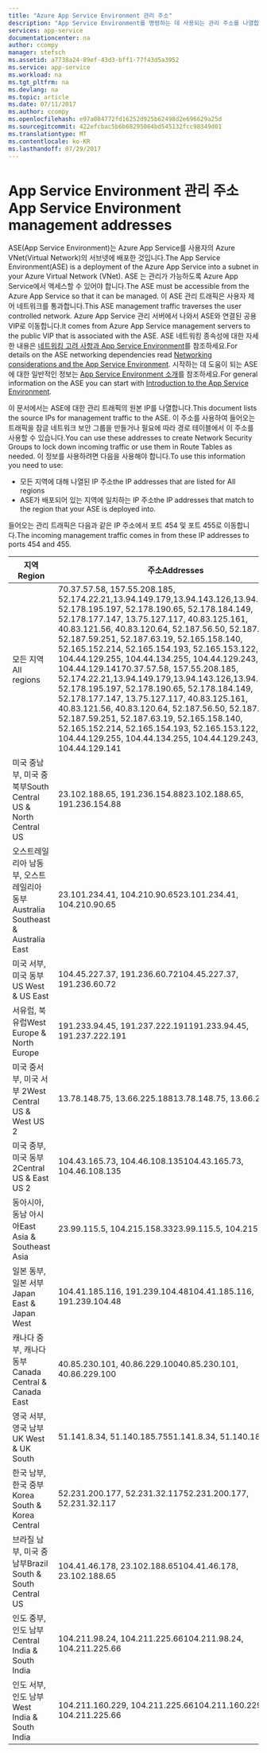 ```yaml
---
title: "Azure App Service Environment 관리 주소"
description: "App Service Environment를 명령하는 데 사용되는 관리 주소를 나열합니다."
services: app-service
documentationcenter: na
author: ccompy
manager: stefsch
ms.assetid: a7738a24-89ef-43d3-bff1-77f43d5a3952
ms.service: app-service
ms.workload: na
ms.tgt_pltfrm: na
ms.devlang: na
ms.topic: article
ms.date: 07/11/2017
ms.author: ccompy
ms.openlocfilehash: e97a084772fd16252d925b62498d2e696629a25d
ms.sourcegitcommit: 422efcbac5b6b68295064bd545132fcc98349d01
ms.translationtype: MT
ms.contentlocale: ko-KR
ms.lasthandoff: 07/29/2017
---
```

# <a name="app-service-environment-management-addresses"></a><span data-ttu-id="e7392-103">App Service Environment 관리 주소</span><span class="sxs-lookup"><span data-stu-id="e7392-103">App Service Environment management addresses</span></span>

<span data-ttu-id="e7392-104">ASE(App Service Environment)는 Azure App Service를 사용자의 Azure VNet(Virtual Network)의 서브넷에 배포한 것입니다.</span><span class="sxs-lookup"><span data-stu-id="e7392-104">The App Service Environment(ASE) is a deployment of the Azure App Service into a subnet in your Azure Virtual Network (VNet).</span></span>  <span data-ttu-id="e7392-105">ASE 는 관리가 가능하도록 Azure App Service에서 액세스할 수 있어야 합니다.</span><span class="sxs-lookup"><span data-stu-id="e7392-105">The ASE must be accessible from the Azure App Service so that it can be managed.</span></span>  <span data-ttu-id="e7392-106">이 ASE 관리 트래픽은 사용자 제어 네트워크를 통과합니다.</span><span class="sxs-lookup"><span data-stu-id="e7392-106">This ASE management traffic traverses the user controlled network.</span></span>  <span data-ttu-id="e7392-107">Azure App Service 관리 서버에서 나와서 ASE와 연결된 공용 VIP로 이동합니다.</span><span class="sxs-lookup"><span data-stu-id="e7392-107">It comes from Azure App Service management servers to the public VIP that is associated with the ASE.</span></span>  <span data-ttu-id="e7392-108">ASE 네트워킹 종속성에 대한 자세한 내용은 [네트워킹 고려 사항과 App Service Environment][networking]를 참조하세요.</span><span class="sxs-lookup"><span data-stu-id="e7392-108">For details on the ASE networking dependencies read [Networking considerations and the App Service Environment][networking].</span></span>  <span data-ttu-id="e7392-109">시작하는 데 도움이 되는 ASE에 대한 일반적인 정보는 [App Service Environment 소개][intro]를 참조하세요.</span><span class="sxs-lookup"><span data-stu-id="e7392-109">For general information on the ASE you can start with [Introduction to the App Service Environment][intro].</span></span>

<span data-ttu-id="e7392-110">이 문서에서는 ASE에 대한 관리 트래픽의 원본 IP를 나열합니다.</span><span class="sxs-lookup"><span data-stu-id="e7392-110">This document lists the source IPs for management traffic to the ASE.</span></span> <span data-ttu-id="e7392-111">이 주소를 사용하여 들어오는 트래픽을 잠글 네트워크 보안 그룹을 만들거나 필요에 따라 경로 테이블에서 이 주소를 사용할 수 있습니다.</span><span class="sxs-lookup"><span data-stu-id="e7392-111">You can use these addresses to create Network Security Groups to lock down incoming traffic or use them in Route Tables as needed.</span></span>  <span data-ttu-id="e7392-112">이 정보를 사용하려면 다음을 사용해야 합니다.</span><span class="sxs-lookup"><span data-stu-id="e7392-112">To use this information you need to use:</span></span>

* <span data-ttu-id="e7392-113">모든 지역에 대해 나열된 IP 주소</span><span class="sxs-lookup"><span data-stu-id="e7392-113">the IP addresses that are listed for All regions</span></span>
* <span data-ttu-id="e7392-114">ASE가 배포되어 있는 지역에 일치하는 IP 주소</span><span class="sxs-lookup"><span data-stu-id="e7392-114">the IP addresses that match to the region that your ASE is deployed into.</span></span>

<span data-ttu-id="e7392-115">들어오는 관리 트래픽은 다음과 같은 IP 주소에서 포트 454 및 포트 455로 이동합니다.</span><span class="sxs-lookup"><span data-stu-id="e7392-115">The incoming management traffic comes in from these IP addresses to ports 454 and 455.</span></span>

| <span data-ttu-id="e7392-116">지역</span><span class="sxs-lookup"><span data-stu-id="e7392-116">Region</span></span> | <span data-ttu-id="e7392-117">주소</span><span class="sxs-lookup"><span data-stu-id="e7392-117">Addresses</span></span> |
|--------|-----------|
| <span data-ttu-id="e7392-118">모든 지역</span><span class="sxs-lookup"><span data-stu-id="e7392-118">All regions</span></span> | <span data-ttu-id="e7392-119">70.37.57.58, 157.55.208.185, 52.174.22.21,13.94.149.179,13.94.143.126,13.94.141.115, 52.178.195.197, 52.178.190.65, 52.178.184.149, 52.178.177.147, 13.75.127.117, 40.83.125.161, 40.83.121.56, 40.83.120.64, 52.187.56.50, 52.187.63.37, 52.187.59.251, 52.187.63.19, 52.165.158.140, 52.165.152.214, 52.165.154.193, 52.165.153.122, 104.44.129.255, 104.44.134.255, 104.44.129.243, 104.44.129.141</span><span class="sxs-lookup"><span data-stu-id="e7392-119">70.37.57.58, 157.55.208.185, 52.174.22.21,13.94.149.179,13.94.143.126,13.94.141.115, 52.178.195.197, 52.178.190.65, 52.178.184.149, 52.178.177.147, 13.75.127.117, 40.83.125.161, 40.83.121.56, 40.83.120.64, 52.187.56.50, 52.187.63.37, 52.187.59.251, 52.187.63.19, 52.165.158.140, 52.165.152.214, 52.165.154.193, 52.165.153.122, 104.44.129.255, 104.44.134.255, 104.44.129.243, 104.44.129.141</span></span> |
| <span data-ttu-id="e7392-120">미국 중남부, 미국 중북부</span><span class="sxs-lookup"><span data-stu-id="e7392-120">South Central US & North Central US</span></span> | <span data-ttu-id="e7392-121">23.102.188.65, 191.236.154.88</span><span class="sxs-lookup"><span data-stu-id="e7392-121">23.102.188.65, 191.236.154.88</span></span> |
| <span data-ttu-id="e7392-122">오스트레일리아 남동부, 오스트레일리아 동부</span><span class="sxs-lookup"><span data-stu-id="e7392-122">Australia Southeast & Australia East</span></span> | <span data-ttu-id="e7392-123">23.101.234.41, 104.210.90.65</span><span class="sxs-lookup"><span data-stu-id="e7392-123">23.101.234.41, 104.210.90.65</span></span> |
| <span data-ttu-id="e7392-124">미국 서부, 미국 동부</span><span class="sxs-lookup"><span data-stu-id="e7392-124">US West & US East</span></span> | <span data-ttu-id="e7392-125">104.45.227.37, 191.236.60.72</span><span class="sxs-lookup"><span data-stu-id="e7392-125">104.45.227.37, 191.236.60.72</span></span> |
| <span data-ttu-id="e7392-126">서유럽, 북유럽</span><span class="sxs-lookup"><span data-stu-id="e7392-126">West Europe & North Europe</span></span> | <span data-ttu-id="e7392-127">191.233.94.45, 191.237.222.191</span><span class="sxs-lookup"><span data-stu-id="e7392-127">191.233.94.45, 191.237.222.191</span></span> |
| <span data-ttu-id="e7392-128">미국 중서부, 미국 서부 2</span><span class="sxs-lookup"><span data-stu-id="e7392-128">West Central US & West US 2</span></span> | <span data-ttu-id="e7392-129">13.78.148.75, 13.66.225.188</span><span class="sxs-lookup"><span data-stu-id="e7392-129">13.78.148.75, 13.66.225.188</span></span> |
| <span data-ttu-id="e7392-130">미국 중부, 미국 동부 2</span><span class="sxs-lookup"><span data-stu-id="e7392-130">Central US & East US 2</span></span> | <span data-ttu-id="e7392-131">104.43.165.73, 104.46.108.135</span><span class="sxs-lookup"><span data-stu-id="e7392-131">104.43.165.73, 104.46.108.135</span></span> |
| <span data-ttu-id="e7392-132">동아시아, 동남 아시아</span><span class="sxs-lookup"><span data-stu-id="e7392-132">East Asia & Southeast Asia</span></span> | <span data-ttu-id="e7392-133">23.99.115.5, 104.215.158.33</span><span class="sxs-lookup"><span data-stu-id="e7392-133">23.99.115.5, 104.215.158.33</span></span> |
| <span data-ttu-id="e7392-134">일본 동부, 일본 서부</span><span class="sxs-lookup"><span data-stu-id="e7392-134">Japan East & Japan West</span></span> | <span data-ttu-id="e7392-135">104.41.185.116, 191.239.104.48</span><span class="sxs-lookup"><span data-stu-id="e7392-135">104.41.185.116, 191.239.104.48</span></span> |
| <span data-ttu-id="e7392-136">캐나다 중부, 캐나다 동부</span><span class="sxs-lookup"><span data-stu-id="e7392-136">Canada Central & Canada East</span></span> | <span data-ttu-id="e7392-137">40.85.230.101, 40.86.229.100</span><span class="sxs-lookup"><span data-stu-id="e7392-137">40.85.230.101, 40.86.229.100</span></span> |
| <span data-ttu-id="e7392-138">영국 서부, 영국 남부</span><span class="sxs-lookup"><span data-stu-id="e7392-138">UK West & UK South</span></span> | <span data-ttu-id="e7392-139">51.141.8.34, 51.140.185.75</span><span class="sxs-lookup"><span data-stu-id="e7392-139">51.141.8.34, 51.140.185.75</span></span> |
| <span data-ttu-id="e7392-140">한국 남부, 한국 중부</span><span class="sxs-lookup"><span data-stu-id="e7392-140">Korea South & Korea Central</span></span> | <span data-ttu-id="e7392-141">52.231.200.177, 52.231.32.117</span><span class="sxs-lookup"><span data-stu-id="e7392-141">52.231.200.177, 52.231.32.117</span></span> |
| <span data-ttu-id="e7392-142">브라질 남부, 미국 중남부</span><span class="sxs-lookup"><span data-stu-id="e7392-142">Brazil South & South Central US</span></span>| <span data-ttu-id="e7392-143">104.41.46.178, 23.102.188.65</span><span class="sxs-lookup"><span data-stu-id="e7392-143">104.41.46.178, 23.102.188.65</span></span> |
| <span data-ttu-id="e7392-144">인도 중부, 인도 남부</span><span class="sxs-lookup"><span data-stu-id="e7392-144">Central India & South India</span></span> | <span data-ttu-id="e7392-145">104.211.98.24, 104.211.225.66</span><span class="sxs-lookup"><span data-stu-id="e7392-145">104.211.98.24, 104.211.225.66</span></span> |
| <span data-ttu-id="e7392-146">인도 서부, 인도 남부</span><span class="sxs-lookup"><span data-stu-id="e7392-146">West India & South India</span></span> | <span data-ttu-id="e7392-147">104.211.160.229, 104.211.225.66</span><span class="sxs-lookup"><span data-stu-id="e7392-147">104.211.160.229, 104.211.225.66</span></span> |


<!-- LINKS -->
[networking]: ./network-info.md
[intro]: ./intro.md
